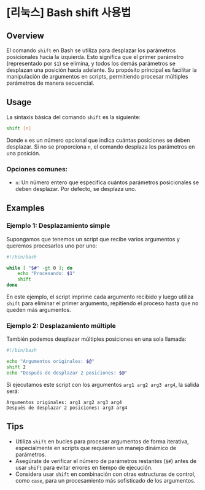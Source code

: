 # [리눅스] Bash shift 사용법

## Overview
El comando `shift` en Bash se utiliza para desplazar los parámetros posicionales hacia la izquierda. Esto significa que el primer parámetro (representado por `$1`) se elimina, y todos los demás parámetros se desplazan una posición hacia adelante. Su propósito principal es facilitar la manipulación de argumentos en scripts, permitiendo procesar múltiples parámetros de manera secuencial.

## Usage
La sintaxis básica del comando `shift` es la siguiente:

```bash
shift [n]
```

Donde `n` es un número opcional que indica cuántas posiciones se deben desplazar. Si no se proporciona `n`, el comando desplaza los parámetros en una posición.

### Opciones comunes:
- `n`: Un número entero que especifica cuántos parámetros posicionales se deben desplazar. Por defecto, se desplaza uno.

## Examples
### Ejemplo 1: Desplazamiento simple
Supongamos que tenemos un script que recibe varios argumentos y queremos procesarlos uno por uno:

```bash
#!/bin/bash

while [ "$#" -gt 0 ]; do
    echo "Procesando: $1"
    shift
done
```

En este ejemplo, el script imprime cada argumento recibido y luego utiliza `shift` para eliminar el primer argumento, repitiendo el proceso hasta que no queden más argumentos.

### Ejemplo 2: Desplazamiento múltiple
También podemos desplazar múltiples posiciones en una sola llamada:

```bash
#!/bin/bash

echo "Argumentos originales: $@"
shift 2
echo "Después de desplazar 2 posiciones: $@"
```

Si ejecutamos este script con los argumentos `arg1 arg2 arg3 arg4`, la salida será:

```
Argumentos originales: arg1 arg2 arg3 arg4
Después de desplazar 2 posiciones: arg3 arg4
```

## Tips
- Utiliza `shift` en bucles para procesar argumentos de forma iterativa, especialmente en scripts que requieren un manejo dinámico de parámetros.
- Asegúrate de verificar el número de parámetros restantes (`$#`) antes de usar `shift` para evitar errores en tiempo de ejecución.
- Considera usar `shift` en combinación con otras estructuras de control, como `case`, para un procesamiento más sofisticado de los argumentos.